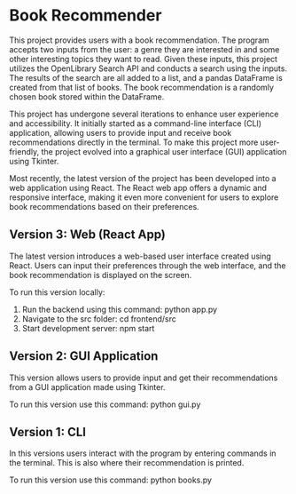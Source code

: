 # Book Recommender

This project provides users with a book recommendation. The program accepts two inputs from the user: a genre they are interested in and some other interesting topics they want to read. Given these inputs, this project utilizes the OpenLibrary Search API and conducts a search using the inputs. The results of the search are all added to a list, and a pandas DataFrame is created from that list of books. The book recommendation is a randomly chosen book stored within the DataFrame.

This project has undergone several iterations to enhance user experience and accessibility. It initially started as a command-line interface (CLI) application, allowing users to provide input and receive book recommendations directly in the terminal. To make this project more user-friendly, the project evolved into a graphical user interface (GUI) application using Tkinter.

Most recently, the latest version of the project has been developed into a web application using React. The React web app offers a dynamic and responsive interface, making it even more convenient for users to explore book recommendations based on their preferences.

## Version 3: Web (React App)

The latest version introduces a web-based user interface created using React. Users can input their preferences through the web interface, and the book recommendation is displayed on the screen. 

To run this version locally: 
1. Run the backend using this command: python app.py
2. Navigate to the src folder: cd frontend/src
3. Start development server: npm start


## Version 2: GUI Application

This version allows users to provide input and get their recommendations from a GUI application made using Tkinter.

To run this version use this command: 
python gui.py

## Version 1: CLI

In this versions users interact with the program by entering commands in the terminal. This is also where their recommendation is printed. 

To run this version use this command: 
python books.py